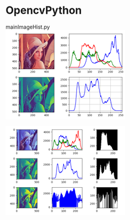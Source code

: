 # OpencvPython
mainImageHist.py
<br/>
<img src="images/image_hist.png" width="320" height="240">

<img src="images/imag_hist_equalHist.png" width="320" height="240">
